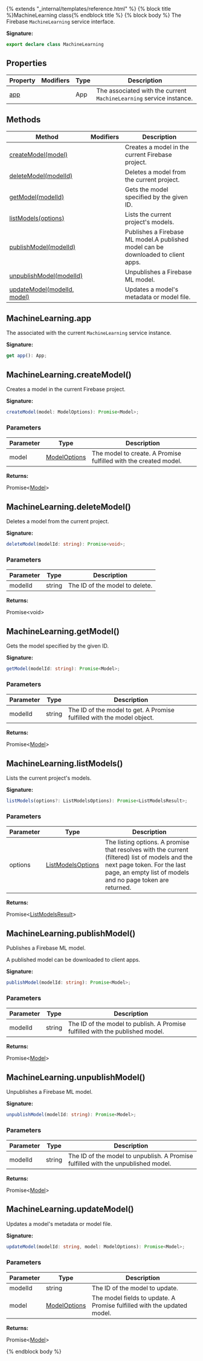 {% extends "_internal/templates/reference.html" %}
{% block title %}MachineLearning class{% endblock title %}
{% block body %}
The Firebase `MachineLearning` service interface.

<b>Signature:</b>

```typescript
export declare class MachineLearning 
```

## Properties

|  Property | Modifiers | Type | Description |
|  --- | --- | --- | --- |
|  [app](./firebase-admin.machine-learning.machinelearning.md#machinelearningapp) |  | App | The  associated with the current <code>MachineLearning</code> service instance. |

## Methods

|  Method | Modifiers | Description |
|  --- | --- | --- |
|  [createModel(model)](./firebase-admin.machine-learning.machinelearning.md#machinelearningcreatemodel) |  | Creates a model in the current Firebase project. |
|  [deleteModel(modelId)](./firebase-admin.machine-learning.machinelearning.md#machinelearningdeletemodel) |  | Deletes a model from the current project. |
|  [getModel(modelId)](./firebase-admin.machine-learning.machinelearning.md#machinelearninggetmodel) |  | Gets the model specified by the given ID. |
|  [listModels(options)](./firebase-admin.machine-learning.machinelearning.md#machinelearninglistmodels) |  | Lists the current project's models. |
|  [publishModel(modelId)](./firebase-admin.machine-learning.machinelearning.md#machinelearningpublishmodel) |  | Publishes a Firebase ML model.<!-- -->A published model can be downloaded to client apps. |
|  [unpublishModel(modelId)](./firebase-admin.machine-learning.machinelearning.md#machinelearningunpublishmodel) |  | Unpublishes a Firebase ML model. |
|  [updateModel(modelId, model)](./firebase-admin.machine-learning.machinelearning.md#machinelearningupdatemodel) |  | Updates a model's metadata or model file. |

## MachineLearning.app

The  associated with the current `MachineLearning` service instance.

<b>Signature:</b>

```typescript
get app(): App;
```

## MachineLearning.createModel()

Creates a model in the current Firebase project.

<b>Signature:</b>

```typescript
createModel(model: ModelOptions): Promise<Model>;
```

### Parameters

|  Parameter | Type | Description |
|  --- | --- | --- |
|  model | [ModelOptions](./firebase-admin.machine-learning.md#modeloptions) | The model to create. A Promise fulfilled with the created model. |

<b>Returns:</b>

Promise&lt;[Model](./firebase-admin.machine-learning.model.md#model_class)<!-- -->&gt;

## MachineLearning.deleteModel()

Deletes a model from the current project.

<b>Signature:</b>

```typescript
deleteModel(modelId: string): Promise<void>;
```

### Parameters

|  Parameter | Type | Description |
|  --- | --- | --- |
|  modelId | string | The ID of the model to delete. |

<b>Returns:</b>

Promise&lt;void&gt;

## MachineLearning.getModel()

Gets the model specified by the given ID.

<b>Signature:</b>

```typescript
getModel(modelId: string): Promise<Model>;
```

### Parameters

|  Parameter | Type | Description |
|  --- | --- | --- |
|  modelId | string | The ID of the model to get. A Promise fulfilled with the model object. |

<b>Returns:</b>

Promise&lt;[Model](./firebase-admin.machine-learning.model.md#model_class)<!-- -->&gt;

## MachineLearning.listModels()

Lists the current project's models.

<b>Signature:</b>

```typescript
listModels(options?: ListModelsOptions): Promise<ListModelsResult>;
```

### Parameters

|  Parameter | Type | Description |
|  --- | --- | --- |
|  options | [ListModelsOptions](./firebase-admin.machine-learning.listmodelsoptions.md#listmodelsoptions_interface) | The listing options. A promise that resolves with the current (filtered) list of models and the next page token. For the last page, an empty list of models and no page token are returned. |

<b>Returns:</b>

Promise&lt;[ListModelsResult](./firebase-admin.machine-learning.listmodelsresult.md#listmodelsresult_interface)<!-- -->&gt;

## MachineLearning.publishModel()

Publishes a Firebase ML model.

A published model can be downloaded to client apps.

<b>Signature:</b>

```typescript
publishModel(modelId: string): Promise<Model>;
```

### Parameters

|  Parameter | Type | Description |
|  --- | --- | --- |
|  modelId | string | The ID of the model to publish. A Promise fulfilled with the published model. |

<b>Returns:</b>

Promise&lt;[Model](./firebase-admin.machine-learning.model.md#model_class)<!-- -->&gt;

## MachineLearning.unpublishModel()

Unpublishes a Firebase ML model.

<b>Signature:</b>

```typescript
unpublishModel(modelId: string): Promise<Model>;
```

### Parameters

|  Parameter | Type | Description |
|  --- | --- | --- |
|  modelId | string | The ID of the model to unpublish. A Promise fulfilled with the unpublished model. |

<b>Returns:</b>

Promise&lt;[Model](./firebase-admin.machine-learning.model.md#model_class)<!-- -->&gt;

## MachineLearning.updateModel()

Updates a model's metadata or model file.

<b>Signature:</b>

```typescript
updateModel(modelId: string, model: ModelOptions): Promise<Model>;
```

### Parameters

|  Parameter | Type | Description |
|  --- | --- | --- |
|  modelId | string | The ID of the model to update. |
|  model | [ModelOptions](./firebase-admin.machine-learning.md#modeloptions) | The model fields to update. A Promise fulfilled with the updated model. |

<b>Returns:</b>

Promise&lt;[Model](./firebase-admin.machine-learning.model.md#model_class)<!-- -->&gt;

{% endblock body %}
